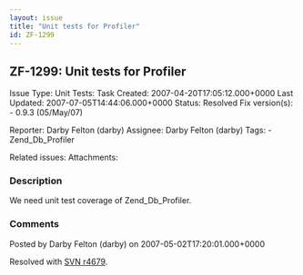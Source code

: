 ```yaml
---
layout: issue
title: "Unit tests for Profiler"
id: ZF-1299
---
```


ZF-1299: Unit tests for Profiler
--------------------------------

 Issue Type: Unit Tests: Task Created: 2007-04-20T17:05:12.000+0000 Last Updated: 2007-07-05T14:44:06.000+0000 Status: Resolved Fix version(s): - 0.9.3 (05/May/07)
 
 Reporter:  Darby Felton (darby)  Assignee:  Darby Felton (darby)  Tags: - Zend\_Db\_Profiler
 
 Related issues: 
 Attachments: 
### Description

We need unit test coverage of Zend\_Db\_Profiler.

 

 

### Comments

Posted by Darby Felton (darby) on 2007-05-02T17:20:01.000+0000

Resolved with [SVN r4679](http://framework.zend.com/fisheye/changelog/Zend_Framework/?cs=4679).

 

 
